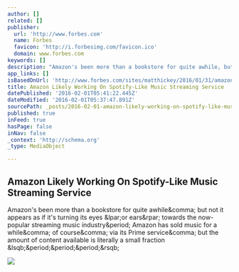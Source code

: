 ```yaml
---
author: []
related: []
publisher:
  url: 'http://www.forbes.com'
  name: Forbes
  favicon: 'http://i.forbesimg.com/favicon.ico'
  domain: www.forbes.com
keywords: []
description: "Amazon's been more than a bookstore for quite awhile, but not it appears as if it's turning its eyes (or ears) towards the now-popular streaming music industry. Amazon has sold music for a while, of course, via its Prime service, but the amount of content available is literally a small fraction [...]"
app_links: []
isBasedOnUrl: 'http://www.forbes.com/sites/matthickey/2016/01/31/amazon-likely-working-on-spotify-like-music-streaming-service/#1ef4fdd5455e'
title: Amazon Likely Working On Spotify-Like Music Streaming Service
datePublished: '2016-02-01T05:41:22.445Z'
dateModified: '2016-02-01T05:37:47.891Z'
sourcePath: _posts/2016-02-01-amazon-likely-working-on-spotify-like-music-streaming-servic.md
published: true
inFeed: true
hasPage: false
inNav: false
_context: 'http://schema.org'
_type: MediaObject

---
```

<article style=""><h1>Amazon Likely Working On Spotify-Like Music Streaming Service</h1><p>Amazon's been more than a bookstore for quite awhile&amp;comma; but not it appears as if it's turning its eyes &amp;lpar;or ears&amp;rpar; towards the now-popular streaming music industry&amp;period; Amazon has sold music for a while&amp;comma; of course&amp;comma; via its Prime service&amp;comma; but the amount of content available is literally a small fraction &amp;lsqb;&amp;period;&amp;period;&amp;period;&amp;rsqb;</p><img src="http://specials-images.forbesimg.com/imageserve/507050120/640x434.jpg?fit=scale" /></article>